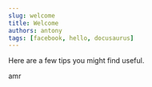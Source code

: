 ```yaml
---
slug: welcome
title: Welcome
authors: antony
tags: [facebook, hello, docusaurus]
---
```



Here are a few tips you might find useful.

<!-- truncate -->

amr
